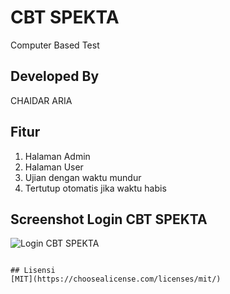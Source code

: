 # CBT SPEKTA

Computer Based Test

## Developed By

CHAIDAR ARIA

## Fitur

1. Halaman Admin
2. Halaman User
3. Ujian dengan waktu mundur
4. Tertutup otomatis jika waktu habis

## Screenshot Login CBT SPEKTA

![Login CBT SPEKTA](https://i.ibb.co/tsVyBVq/Screenshot-1769.png)

```

## Lisensi
[MIT](https://choosealicense.com/licenses/mit/)
```
